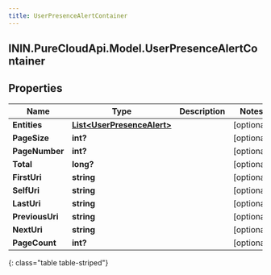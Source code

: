 ```yaml
---
title: UserPresenceAlertContainer
---
```

## ININ.PureCloudApi.Model.UserPresenceAlertContainer

## Properties

|Name | Type | Description | Notes|
|------------ | ------------- | ------------- | -------------|
| **Entities** | [**List&lt;UserPresenceAlert&gt;**](UserPresenceAlert.html) |  | [optional] |
| **PageSize** | **int?** |  | [optional] |
| **PageNumber** | **int?** |  | [optional] |
| **Total** | **long?** |  | [optional] |
| **FirstUri** | **string** |  | [optional] |
| **SelfUri** | **string** |  | [optional] |
| **LastUri** | **string** |  | [optional] |
| **PreviousUri** | **string** |  | [optional] |
| **NextUri** | **string** |  | [optional] |
| **PageCount** | **int?** |  | [optional] |
{: class="table table-striped"}


